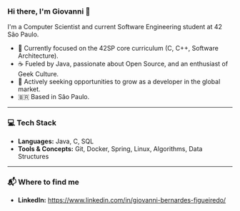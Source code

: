 ### Hi there, I'm Giovanni 👋

I'm a Computer Scientist and current Software Engineering student at 42 São Paulo.

* 🌱 Currently focused on the 42SP core curriculum (C, C++, Software Architecture).
* ☕ Fueled by Java, passionate about Open Source, and an enthusiast of Geek Culture.
* 🚀 Actively seeking opportunities to grow as a developer in the global market.
* 🇧🇷 Based in São Paulo.

---

### 💻 Tech Stack

* **Languages:** Java, C, SQL
* **Tools & Concepts:** Git, Docker, Spring, Linux, Algorithms, Data Structures

---

### 📬 Where to find me

* **LinkedIn:** https://www.linkedin.com/in/giovanni-bernardes-figueiredo/
